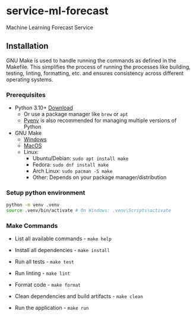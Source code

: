 # service-ml-forecast
Machine Learning Forecast Service

## Installation
GNU Make is used to handle running the commands as defined in the Makefile. This simplifies the process of running the processes like building, testing, linting, formatting, etc. and ensures consistency across different operating systems.

### Prerequisites
- Python 3.10+ [Download](https://www.python.org/downloads/)
    - Or use a package manager like `brew` or `apt`
    - [Pyenv](https://github.com/pyenv/pyenv) is also recommended for managing multiple versions of Python
- GNU Make
    - [Windows](https://gnuwin32.sourceforge.net/packages/make.htm)
    - [MacOS](https://formulae.brew.sh/formula/make)
    - Linux:
        - Ubuntu/Debian: `sudo apt install make`
        - Fedora: `sudo dnf install make`
        - Arch Linux: `sudo pacman -S make`
        - Other: Depends on your package manager/distribution

### Setup python environment
```bash
python -m venv .venv
source .venv/bin/activate # On Windows: .venv\Scripts\activate
```

### Make Commands

- List all available commands - `make help`

- Install all dependencies - `make install`

- Run all tests - `make test`

- Run linting - `make lint`

- Format code - `make format`

- Clean dependencies and build artifacts - `make clean`

- Run the application - `make run`

